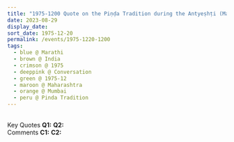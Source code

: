 ```yaml
---
title: "1975-1200 Quote on the Piṇḍa Tradition during the Antyeṣhṭi (Marathi), Mumbai, Maharashtra, India"
date: 2023-08-29
display_date: 
sort_date: 1975-12-20
permalink: /events/1975-1220-1200
tags:
  - blue @ Marathi
  - brown @ India
  - crimson @ 1975
  - deeppink @ Conversation
  - green @ 1975-12
  - maroon @ Maharashtra
  - orange @ Mumbai
  - peru @ Pinda Tradition
---
```


<br>

<wave-list>
  <list-title color="DarkSeaGreen" width="55">Key Quotes</list-title>
  <list-item color="BlanchedAlmond" width="280"><b>Q1:</b> <i></i></list-item>
  <list-item color="Lavender" width="280"><b>Q2:</b> <i></i></list-item>
</wave-list>

<br>

<wave-list>
  <list-title color="DarkSeaGreen" width="55">Comments</list-title>
  <list-item color="BlanchedAlmond" width="280"><b>C1:</b> <i></i></list-item>
  <list-item color="Lavender" width="280"><b>C2:</b> <i></i></list-item>
</wave-list>